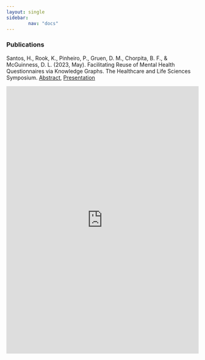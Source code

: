```yaml
---
layout: single
sidebar:
        nav: "docs"
---
```


### Publications

Santos, H., Rook, K., Pinheiro, P., Gruen, D. M., Chorpita, B. F., & McGuinness, D. L. (2023, May). Facilitating Reuse of Mental Health Questionnaires via Knowledge Graphs. The Healthcare and Life Sciences Symposium. [Abstract](https://dspace.rpi.edu/handle/20.500.13015/6626), [Presentation](santos2023facilitation)

<iframe src="https://dspace.rpi.edu/bitstream/handle/20.500.13015/6626/HCLS%20%40KGC-23%20-%20Facilitating%20Reuse%20of%20Mental%20Health%20Questionnaires%20via%20Knowledge%20Graphs.pdf?sequence=1&isAllowed=y" style="width: 100%;height: 700px;border: none;"></iframe>


[santos2023facilitation]: https://dspace.rpi.edu/bitstream/handle/20.500.13015/6626/HCLS%20%40KGC-23%20-%20Facilitating%20Reuse%20of%20Mental%20Health%20Questionnaires%20via%20Knowledge%20Graphs.pdf?sequence=1&isAllowed=y


